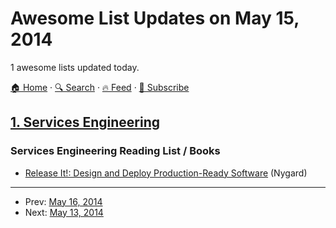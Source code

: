 # Awesome List Updates on May 15, 2014

1 awesome lists updated today.

[🏠 Home](/README.md) · [🔍 Search](https://www.trackawesomelist.com/search/) · [🔥 Feed](https://www.trackawesomelist.com/rss.xml) · [📮 Subscribe](https://trackawesomelist.us17.list-manage.com/subscribe?u=d2f0117aa829c83a63ec63c2f&id=36a103854c)



## [1. Services Engineering](/content/mmcgrana/services-engineering/README.md)

### Services Engineering Reading List / Books

*   [Release It!: Design and Deploy Production-Ready Software](http://www.amazon.com/Release-It-Production-Ready-Pragmatic-Programmers/dp/0978739213) (Nygard)

---

- Prev: [May 16, 2014](/content/2014/05/16/README.md)
- Next: [May 13, 2014](/content/2014/05/13/README.md)